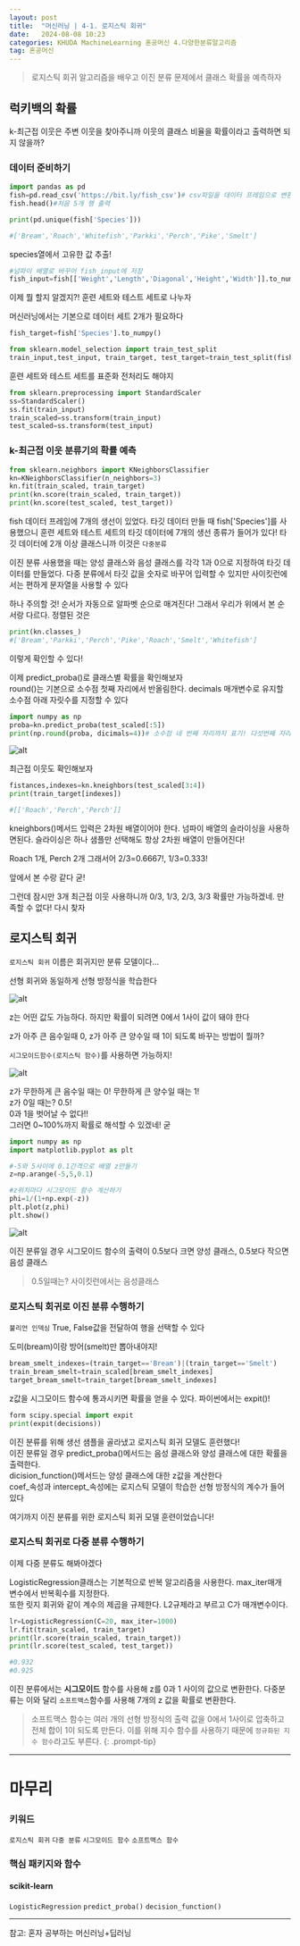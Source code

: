 ```yaml
---
layout: post
title:  "머신러닝 | 4-1. 로지스틱 회귀"
date:   2024-08-08 10:23
categories: KHUDA MachineLearning 혼공머신 4.다양한분류알고리즘
tag: 혼공머신
---
```

>로지스틱 회귀 알고리즘을 배우고 이진 분류 문제에서 클래스 확률을 예측하자
## 럭키백의 확률
k-최근접 이웃은 주변 이웃을 찾아주니까 이웃의 클래스 비율을 확률이라고 출력하면 되지 않을까?

### 데이터 준비하기
```python
import pandas as pd
fish=pd.read_csv('https://bit.ly/fish_csv')# csv파일을 데이터 프레임으로 변환
fish.head()#처음 5개 행 출력
```

```python
print(pd.unique(fish['Species']))

#['Bream','Roach','Whitefish','Parkki','Perch','Pike','Smelt']
```
species열에서 고유한 값 추출!

```python
#넘파이 배열로 바꾸어 fish_input에 저장
fish_input=fish[['Weight','Length','Diagonal','Height','Width']].to_numpy()
```

이제 뭘 할지 알겠지?! 훈련 세트와 테스트 세트로 나누자

머신러닝에서는 기본으로 데이터 세트 2개가 필요하다
```python
fish_target=fish['Species'].to_numpy()

from sklearn.model_selection import train_test_split
train_input,test_input, train_target, test_target=train_test_split(fish_input, fush_target, random_state=42)
```

훈련 세트와 테스트 세트를 표준화 전처리도 해야지

```python 
from sklearn.preprocessing import StandardScaler
ss=StandardScaler()
ss.fit(train_input)
train_scaled=ss.transform(train_input)
test_scaled=ss.transform(test_input)
```

### k-최근접 이웃 분류기의 확률 예측
```python
from sklearn.neighbors import KNeighborsClassifier
kn=KNeighborsClassifier(n_neighbors=3)
kn.fit(train_scaled, train_target)
print(kn.score(train_scaled, train_target))
print(kn.score(test_scaled, test_target))
```
fish 데이터 프레임에 7개의 생선이 있었다. 타깃 데이터 만들 때 fish['Species']를 사용했으니 훈련 세트와 테스트 세트의 타깃 데이터에 7개의 생선 종류가 들어가 있다! 타깃 데이터에 2개 이상 클래스니까 이것은 `다중분류`

이진 분류 사용했을 때는 양성 클래스와 음성 클래스를 각각 1과 0으로 지정하여 타깃 데이터를 만들었다. 다중 분류에서 타깃 값을 숫자로 바꾸어 입력할 수 있지만 사이킷런에서는 편하게 문자열을 사용할 수 있다

하나 주의할 것! 순서가 자동으로 알파벳 순으로 매겨진다! 그래서 우리가 위에서 본 순서랑 다르다. 정렬된 것은 
```python
print(kn.classes_)
#['Bream','Parkki','Perch','Pike','Roach','Smelt','Whitefish']
```
이렇게 확인할 수 있다!

이제 predict_proba()로 클래스별 확률을 확인해보자<br>
round()는 기본으로 소수점 첫째 자리에서 반올림한다. decimals 매개변수로 유지할 소수점 아래 자릿수를 지정할 수 있다 

```python
import numpy as np
proba=kn.predict_proba(test_scaled[:5])
print(np.round(proba, dicimals=4))# 소수점 네 번째 자리까지 표기! 다섯번째 자리에서 반올림
```
![alt](/assets/img/4.1bream.png)

최근접 이웃도 확인해보자
```python
fistances,indexes=kn.kneighbors(test_scaled[3:4])
print(train_target[indexes])

#[['Roach','Perch','Perch']]
```

kneighbors()메서드 입력은 2차원 배열이어야 한다. 넘파이 배열의 슬라이싱을 사용하면된다. 슬라이싱은 하나 샘플만 선택해도 항상 2차원 배열이 만들어진다!

Roach 1개, Perch 2개
그래서어 2/3=0.6667!, 1/3=0.333!

앞에서 본 수랑 같다 굳!

그런데 잠시만 3개 최근접 이웃 사용하니까 0/3, 1/3, 2/3, 3/3 확률만 가능하겠네. 만족할 수 없다! 다시 찾자

## 로지스틱 회귀
`로지스틱 회귀` 이름은 회귀지만 분류 모델이다...

선형 회귀와 동일하게 선형 방정식을 학습한다

![alt](/assets/img/4.1로지스틱회귀.png)

z는 어떤 값도 가능하다. 하지만 확률이 되려면 0에서 1사이 값이 돼야 한다

z가 아주 큰 음수일때 0, z가 아주 큰 양수일 때 1이 되도록 바꾸는 방법이 뭘까?

`시그모이드함수(로지스틱 함수)`를 사용하면 가능하지!

![alt](/assets/img/4.1시그모이드.png)

z가 무한하게 큰 음수일 때는 0! 무한하게 큰 양수일 때는 1!<br>
z가 0일 때는? 0.5!
<br>0과 1을 벗어날 수 없다!!<br>
그러면 0~100%까지 확률로 해석할 수 있겠네! 굳

```python
import numpy as np
import matplotlib.pyplot as plt

#-5와 5사이에 0.1간격으로 배열 z만들기
z=np.arange(-5,5,0.1)

#z위치마다 시그모이드 함수 계산하기
phi=1/(1+np.exp(-z))
plt.plot(z,phi)
plt.show()
```

![alt](/assets/img/4.1그랲.png)


이진 분류일 경우 시그모이드 함수의 출력이 0.5보다 크면 양성 클래스, 0.5보다 작으면 음성 클래스
>0.5일때는? 사이킷런에서는 음성클래스

### 로지스틱 회귀로 이진 분류 수행하기
`불리언 인덱싱` True, False값을 전달하여 행을 선택할 수 있다

도미(bream)이랑 방어(smelt)만 뽑아내야지! 
```python
bream_smelt_indexes=(train_target=='Bream')|(train_target=='Smelt')
train_bream_smelt=train_scaled[bream_smelt_indexes]
target_bream_smelt=train_target[bream_smelt_indexes]
```
z값을 시그모이드 함수에 통과시키면 확률을 얻을 수 있다. 파이썬에서는 expit()! 

```python
form scipy.special import expit
print(expit(decisions))
```

이진 분류를 위해 생선 샘플을 골라냈고 로지스틱 회귀 모델도 훈련했다! <br>
이진 분류일 경우 predict_proba()메서드는 음성 클래스와 양성 클래스에 대한 확률을 출력한다. <br>
dicision_function()메서드는 양성 클래스에 대한 z값을 계산한다<br>coef_속성과 intercept_속성에는 로지스틱 모델이 학습한 선형 방정식의 계수가 들어 있다

여기까지 이진 분류를 위한 로지스틱 회귀 모델 훈련이었습니다! 

### 로지스틱 회귀로 다중 분류 수행하기
이제 다중 분류도 해봐야겠다

LogisticRegression클래스는 기본적으로 반복 알고리즘을 사용한다. max_iter매개 변수에서 반복획수를 지정한다. <br>
또한 릿지 회귀와 같이 계수의 제곱을 규제한다. L2규제라고 부르고 C가 매개변수이다.

```python
lr=LogisticRegression(C=20, max_iter=1000)
lr.fit(train_scaled, train_target)
print(lr.score(train_scaled, train_target))
print(lr.score(test_scaled, test_target))

#0.932
#0.925
```


이진 분류에서는 **시그모이드** 함수를 사용해 z를 0과 1 사이의 값으로 변환한다. 다중분류는 이와 달리 `소프트맥스`함수를 사용해 7개의 z 값을 확률로 변환한다.

>소프트맥스 함수는 여러 개의 선형 방정식의 출력 값을 0에서 1사이로 압축하고 전체 합이 1이 되도록 만든다. 이를 위해 지수 함수를 사용하기 때문에 `정규화된 지수 함수`라고도 부른다. {: .prompt-tip}

---
# 마무리
### 키워드
`로지스틱 회귀` `다중 분류` `시그모이드 함수` `소프트맥스 함수`

### 핵심 패키지와 함수
#### scikit-learn
`LogisticRegression` `predict_proba()` `decision_function()`

---
참고: 혼자 공부하는 머신러닝+딥러닝